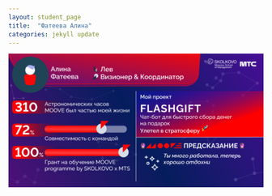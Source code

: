 ```yaml
---
layout: student_page
title:  "Фатеева Алина"
categories: jekyll update
---
```

<img class="img-fluid" src="/img/posts/Фатеева Алина.png" alt="moove-1">
